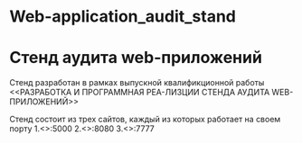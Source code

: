 # Web-application_audit_stand
# Стенд аудита web-приложений

Стенд разработан в рамках выпускной квалификционной работы <<РАЗРАБОТКА И ПРОГРАММНАЯ РЕА-ЛИЗЦИИ СТЕНДА АУДИТА WEB-ПРИЛОЖЕНИЙ>>

Стенд состоит из трех сайтов, каждый из которых работает на своем порту
1.<<ip>>:5000
2.<<ip>>:8080
3.<<ip>>:7777
